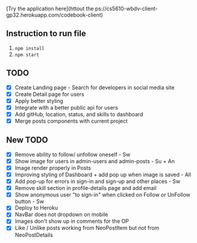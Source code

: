 [Try the application here](httout the ps://cs5610-wbdv-client-gp32.herokuapp.com/codebook-client)


## Instruction to run file
1. `npm install`
2. `npm start`

## TODO
- [x] Create Landing page - Search for developers in social media site
- [x] Create Detail page for users
- [x] Apply better styling
- [x] Integrate with a better public api for users
- [x] Add gitHub, location, status, and skills to dashboard 
- [x] Merge posts components with current project

## New TODO

- [x] Remove ability to follow/ unfollow oneself - Sw
- [x] Show image for users in admin-users and  admin-posts - Su + An
- [x] Image render properly in Posts
- [x] Improving styling of Dashboard + add pop up when image is saved - All
- [x] Add pop-up for errors in sign-in and sign-up and other places - Sw
- [x] Remove skill section in profile-details page and add email
- [x] Show anonymous user "to sign-in" when clicked on Follow or UnFollow button - Sw
- [x] Deploy to Heroku   
- [x] NavBar does not dropdown on mobile
- [x] Images don't show up in comments for the OP
- [x] Like / Unlike posts working from NeoPostItem but not from NeoPostDetails  
